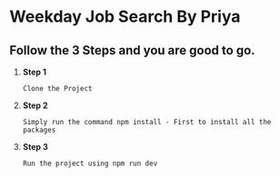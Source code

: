 # Weekday Job Search By Priya

## Follow the 3 Steps and you are good to go.

1. **Step 1**

   ```
   Clone the Project
   ```

2. **Step 2**

   ```
   Simply run the command npm install - First to install all the packages
   ```

3. **Step 3**
   ```
   Run the project using npm run dev
   ```
